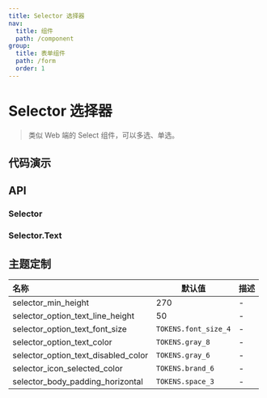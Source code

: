 ```yaml
---
title: Selector 选择器
nav:
  title: 组件
  path: /component
group:
  title: 表单组件
  path: /form
  order: 1
---
```


# Selector 选择器

> 类似 Web 端的 Select 组件，可以多选、单选。

## 代码演示

<code src="./__fixtures__/base.tsx"></code>

<code src="./__fixtures__/search.tsx"></code>

<code src="./__fixtures__/label.tsx"></code>

<code src="./__fixtures__/component.tsx"></code>

## API

### Selector

<API hideTitle src="./selector.tsx"></API>

### Selector.Text

<API hideTitle src="./selector-text.tsx"></API>

## 主题定制

| 名称                                | 默认值               | 描述 |
| :---------------------------------- | -------------------- | ---- |
| selector_min_height                 | 270                  | -    |
| selector_option_text_line_height    | 50                   | -    |
| selector_option_text_font_size      | `TOKENS.font_size_4` | -    |
| selector_option_text_color          | `TOKENS.gray_8`      | -    |
| selector_option_text_disabled_color | `TOKENS.gray_6`      | -    |
| selector_icon_selected_color        | `TOKENS.brand_6`     | -    |
| selector_body_padding_horizontal    | `TOKENS.space_3`     | -    |
